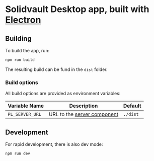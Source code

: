 # Solidvault Desktop app, built with [Electron](https://www.electronjs.org/)

## Building

To build the app, run:

```sh
npm run build
```

The resulting build can be fund in the `dist` folder.

### Build options

All build options are provided as environment variables:

| Variable Name   | Description                                        | Default  |
| --------------- | -------------------------------------------------- | -------- |
| `PL_SERVER_URL` | URL to the [server component](../server/README.md) | `./dist` |

## Development

For rapid development, there is also dev mode:

```sh
npm run dev
```
